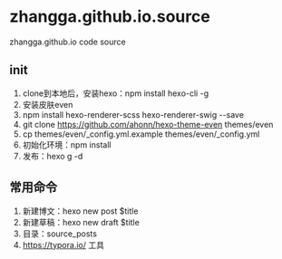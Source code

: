 # zhangga.github.io.source
zhangga.github.io code source  

## init
1. clone到本地后，安装hexo：npm install hexo-cli -g
2. 安装皮肤even
3. npm install hexo-renderer-scss hexo-renderer-swig --save
4. git clone https://github.com/ahonn/hexo-theme-even themes/even
5. cp themes/even/_config.yml.example themes/even/_config.yml
6. 初始化环境：npm install
7. 发布：hexo g -d

## 常用命令
1. 新建博文：hexo new post $title
2. 新建草稿：hexo new draft $title
3. 目录：source\_posts
4. https://typora.io/ 工具
